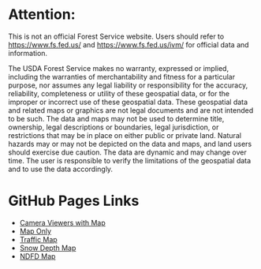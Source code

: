 # Attention:
This is not an official Forest Service website. Users should refer to https://www.fs.fed.us/ and https://www.fs.fed.us/ivm/ for official data and information.

The USDA Forest Service makes no warranty, expressed or implied, including the warranties of merchantability and fitness for a particular purpose, nor assumes any legal liability or responsibility for the accuracy, reliability, completeness or utility of these geospatial data, or for the improper or incorrect use of these geospatial data. These geospatial data and related maps or graphics are not legal documents and are not intended to be such. The data and maps may not be used to determine title, ownership, legal descriptions or boundaries, legal jurisdiction, or restrictions that may be in place on either public or private land. Natural hazards may or may not be depicted on the data and maps, and land users should exercise due caution. The data are dynamic and may change over time. The user is responsible to verify the limitations of the geospatial data and to use the data accordingly.

# GitHub Pages Links
- [Camera Viewers with Map](https://r5fire.github.io/r5maps/FireCams.html)
- [Map Only](https://r5fire.github.io/r5maps/FireMapOnly.html)
- [Traffic Map](https://r5fire.github.io/r5maps/trafficMap.html)
- [Snow Depth Map](https://r5fire.github.io/r5maps/snowMap.html)
- [NDFD Map](https://r5fire.github.io/r5maps/NDFDMap.html)
